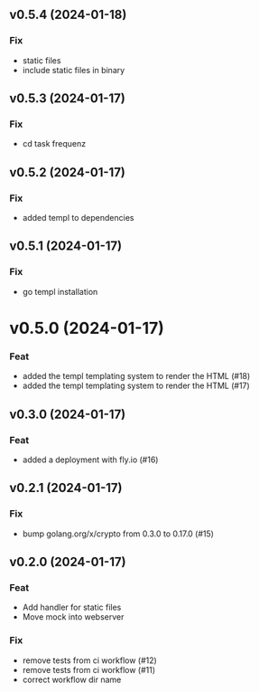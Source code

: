 ## v0.5.4 (2024-01-18)

### Fix

- static files
- include static files in binary

## v0.5.3 (2024-01-17)

### Fix

- cd task frequenz

## v0.5.2 (2024-01-17)

### Fix

- added templ to dependencies

## v0.5.1 (2024-01-17)

### Fix

- go templ installation

# v0.5.0 (2024-01-17)

### Feat

- added the templ templating system to render the HTML (#18)
- added the templ templating system to render the HTML (#17)

## v0.3.0 (2024-01-17)

### Feat

- added a deployment with fly.io (#16)

## v0.2.1 (2024-01-17)

### Fix

- bump golang.org/x/crypto from 0.3.0 to 0.17.0 (#15)

## v0.2.0 (2024-01-17)

### Feat

- Add handler for static files
- Move mock into webserver

### Fix

- remove tests from ci workflow (#12)
- remove tests from ci workflow (#11)
- correct workflow dir name
